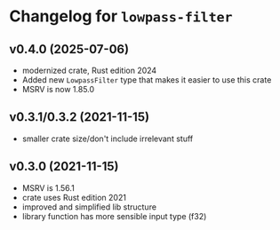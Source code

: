 # Changelog for `lowpass-filter`

## v0.4.0 (2025-07-06)
- modernized crate, Rust edition 2024
- Added new `LowpassFilter` type that makes it easier to use this crate
- MSRV is now 1.85.0

## v0.3.1/0.3.2 (2021-11-15)
- smaller crate size/don't include irrelevant stuff

## v0.3.0 (2021-11-15)
- MSRV is 1.56.1
- crate uses Rust edition 2021
- improved and simplified lib structure
- library function has more sensible input type (f32)
